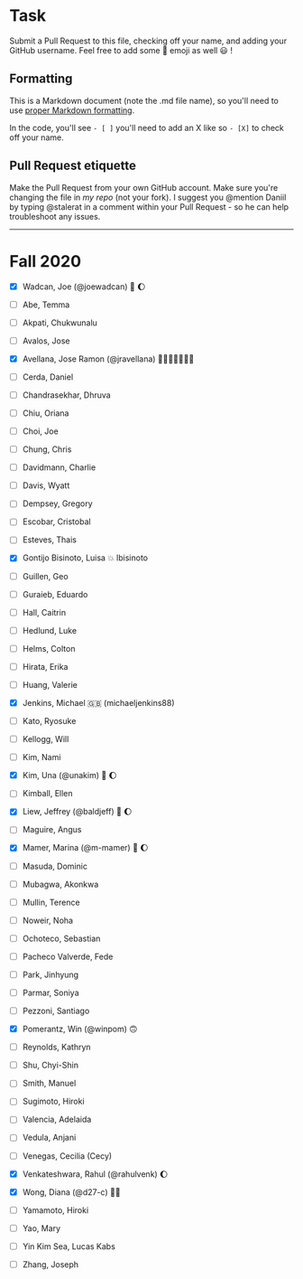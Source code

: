 # Task
Submit a Pull Request to this file, checking off your name, and adding your GitHub username. Feel free to add some :rocket: emoji as well :smiley: ! 

## Formatting
This is a Markdown document (note the .md file name), so you'll need to use [proper Markdown formatting](https://help.github.com/articles/basic-writing-and-formatting-syntax/#task-lists). 

In the code, you'll see `- [ ]` you'll need to add an X like so `- [X]` to check off your name.

## Pull Request etiquette
Make the Pull Request from your own GitHub account. Make sure you're changing the file in _my repo_ (not your fork). I suggest you @mention Daniil by typing @stalerat in a comment within your Pull Request - so he can help troubleshoot any issues.  

------------

# Fall 2020

- [X] Wadcan, Joe (@joewadcan) 🚀 🌔

- [ ] Abe, Temma

- [ ] Akpati, Chukwunalu

- [ ] Avalos, Jose

- [x] Avellana, Jose Ramon (@jravellana) 🤷🏻‍♂️🤗🙅🏻‍♂️

- [ ] Cerda, Daniel

- [ ] Chandrasekhar, Dhruva

- [ ] Chiu, Oriana

- [ ] Choi, Joe

- [ ] Chung, Chris

- [ ] Davidmann, Charlie

- [ ] Davis, Wyatt

- [ ] Dempsey, Gregory

- [ ] Escobar, Cristobal

- [ ] Esteves, Thais

- [X] Gontijo Bisinoto, Luisa 	💥 lbisinoto

- [ ] Guillen, Geo

- [ ] Guraieb, Eduardo

- [ ] Hall, Caitrin

- [ ] Hedlund, Luke

- [ ] Helms, Colton

- [ ] Hirata, Erika

- [ ] Huang, Valerie

- [x] Jenkins, Michael 🇬🇧 (michaeljenkins88)

- [ ] Kato, Ryosuke

- [ ] Kellogg, Will

- [ ] Kim, Nami

- [X] Kim, Una (@unakim) 🚀 🌔

- [ ] Kimball, Ellen

- [x] Liew, Jeffrey (@baldjeff) 🚀 🌔

- [ ] Maguire, Angus

- [X] Mamer, Marina (@m-mamer) 🚀 🌔

- [ ] Masuda, Dominic

- [ ] Mubagwa, Akonkwa

- [ ] Mullin, Terence

- [ ] Noweir, Noha

- [ ] Ochoteco, Sebastian

- [ ] Pacheco Valverde, Fede

- [ ] Park, Jinhyung


- [ ] Parmar, Soniya

- [ ] Pezzoni, Santiago

- [X] Pomerantz, Win (@winpom) 🙃

- [ ] Reynolds, Kathryn

- [ ] Shu, Chyi-Shin

- [ ] Smith, Manuel

- [ ] Sugimoto, Hiroki

- [ ] Valencia, Adelaida

- [ ] Vedula, Anjani

- [ ] Venegas, Cecilia (Cecy)

- [x] Venkateshwara, Rahul (@rahulvenk) 🌔

- [X] Wong, Diana (@d27-c) 👾👋

- [ ] Yamamoto, Hiroki

- [ ] Yao, Mary

- [ ] Yin Kim Sea, Lucas Kabs

- [ ] Zhang, Joseph
